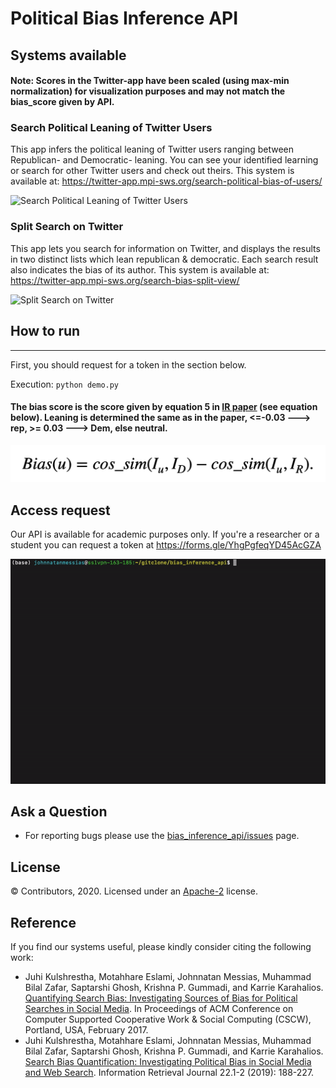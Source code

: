 # Political Bias Inference API

## Systems available ##


#### Note: Scores in the Twitter-app have been scaled (using max-min normalization) for visualization purposes and may not match the bias_score given by API.

### Search Political Leaning of Twitter Users ###

This app infers the political leaning of Twitter users ranging between Republican- and Democratic- leaning. You can see your identified learning or search for other Twitter users and check out theirs.
This system is available at: https://twitter-app.mpi-sws.org/search-political-bias-of-users/

![Search Political Leaning of Twitter Users](https://github.com/johnnatan-messias/bias_inference_api/blob/master/image/search-political-leaning-of-twitter-users.png)

### Split Search on Twitter ###

This app lets you search for information on Twitter, and displays the results in two distinct lists which lean republican & democratic. Each search result also indicates the bias of its author.
This system is available at: https://twitter-app.mpi-sws.org/search-bias-split-view/

![Split Search on Twitter](https://github.com/johnnatan-messias/bias_inference_api/blob/master/image/split-search-on-twitter.png)

## How to run ##
----------
First, you should request for a token in the section below.

Execution:
`python demo.py`

#### The bias score is the score given by equation 5 in [IR paper](https://link.springer.com/article/10.1007/s10791-018-9341-2) (see equation below). Leaning is determined the same as in the paper, <=-0.03 ---> rep, >= 0.03 ---> Dem, else neutral.


![Equation 5 in IR paper](https://github.com/johnnatan-messias/bias_inference_api/blob/master/image/equation-bias-score.png)

## Access request ##

Our API is available for academic purposes only. If you're a researcher or a student you can request a token at https://forms.gle/YhgPgfeqYD45AcGZA

![API Bias Inference](https://github.com/johnnatan-messias/bias_inference_api/blob/master/image/api-example.gif?raw=true)


## Ask a Question ##

* For reporting bugs please use the [bias_inference_api/issues](https://github.com/johnnatan-messias/bias_inference_api/issues) page.


## License ##

© Contributors, 2020. Licensed under an [Apache-2](https://github.com/johnnatan-messias/bias_inference_api/blob/master/LICENSE) license.

## Reference ##

If you find our systems useful, please kindly consider citing the following work:

- Juhi Kulshrestha, Motahhare Eslami, Johnnatan Messias, Muhammad Bilal Zafar, Saptarshi Ghosh, Krishna P. Gummadi, and Karrie Karahalios. [
Quantifying Search Bias: Investigating Sources of Bias for Political Searches in Social Media](https://dl.acm.org/doi/10.1145/2998181.2998321). In Proceedings of ACM Conference on Computer Supported Cooperative Work & Social Computing (CSCW), Portland, USA, February 2017.
- Juhi Kulshrestha, Motahhare Eslami, Johnnatan Messias, Muhammad Bilal Zafar, Saptarshi Ghosh, Krishna P. Gummadi, and Karrie Karahalios. [
Search Bias Quantification: Investigating Political Bias in Social Media and Web Search](https://link.springer.com/article/10.1007/s10791-018-9341-2). Information Retrieval Journal 22.1-2 (2019): 188-227.

